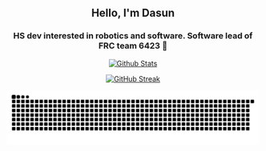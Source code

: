 <!--<p align="center">
<a href="https://capsule-render.vercel.app/">
  <img src="https://capsule-render.vercel.app/api?type=venom&height=200&color=45:0088cc,100:179CDE&text=Hullo!&fontColor=FFFFFF&desc=I'm%20Dasun&textBg=false" alt="Header" />
</a>
</p> -->
<h2 align="center">Hello, I'm Dasun</h2>
<h3 align="center">HS dev interested in robotics and software. Software lead of FRC team 6423 🌽 </h3>

<p align="center">
  <a href="https://github-readme-stats.vercel.app"><img src="https://github-readme-stats.vercel.app/api?username=dabeycorn&show_icons=true&bg_color=45,0088CC,179CDE&title_color=FFFFFF&text_color=FFFFFF&icon_color=FFFFFF&hide_border=true" alt="Github Stats" /></a>
</p>
<p align="center">
  <a href="https://git.io/streak-stats"><img src="https://github-readme-streak-stats.herokuapp.com?user=dabeycorn&theme=telegram-gradient&hide_border=true&date_format=%5BY.%5Dn.j&card_width=700&card_height=200" alt="GitHub Streak" /></a>
</p>

<p align="center">
  <a href="https://platane.github.io/snk/"><img src="https://github.com/dabeycorn/dabeycorn/blob/output/github-contribution-grid-snake-dark.svg" alt="snake" /></a>
</p>
